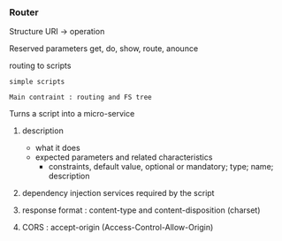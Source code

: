 ### Router 

Structure 	URI -> operation

Reserved parameters
	get, do, show, route, anounce

routing to scripts

	simple scripts 
	
	Main contraint : routing and FS tree

Turns a script into a micro-service

1) description
	* what it does
	* expected parameters and related characteristics
		* constraints, default value, optional or mandatory; type; name; description
2) dependency injection
	services required by the script

3) response format : content-type and content-disposition (charset)

4) CORS : accept-origin (Access-Control-Allow-Origin)